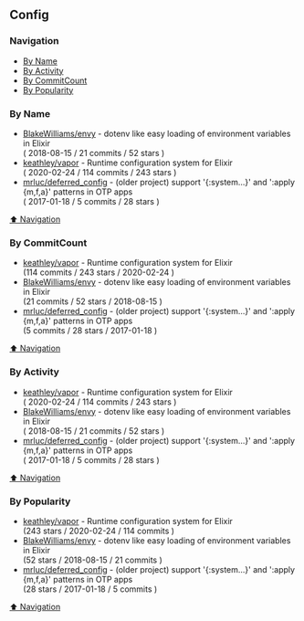 ## Config

### Navigation

- [By Name](#by-name)
- [By Activity](#by-activity)
- [By CommitCount](#by-commitcount)
- [By Popularity](#by-popularity)

### By Name
<!-- PROJECTS_LIST -->
- [BlakeWilliams/envy](https://github.com/BlakeWilliams/envy) - dotenv like easy loading of environment variables in Elixir <br/> ( 2018-08-15 / 21 commits / 52 stars )
- [keathley/vapor](https://github.com/keathley/vapor) - Runtime configuration system for Elixir <br/> ( 2020-02-24 / 114 commits / 243 stars )
- [mrluc/deferred_config](https://github.com/mrluc/deferred_config) - (older project) support '{:system...}' and ':apply {m,f,a}' patterns in OTP apps <br/> ( 2017-01-18 / 5 commits / 28 stars )
<!-- /PROJECTS_LIST -->

[⬆ Navigation](#navigation)

### By CommitCount
<!-- COMMITCOUNT_LIST -->
- [keathley/vapor](https://github.com/keathley/vapor) - Runtime configuration system for Elixir <br/> (114 commits / 243 stars / 2020-02-24 )
- [BlakeWilliams/envy](https://github.com/BlakeWilliams/envy) - dotenv like easy loading of environment variables in Elixir <br/> (21 commits / 52 stars / 2018-08-15 )
- [mrluc/deferred_config](https://github.com/mrluc/deferred_config) - (older project) support '{:system...}' and ':apply {m,f,a}' patterns in OTP apps <br/> (5 commits / 28 stars / 2017-01-18 )
<!-- /COMMITCOUNT_LIST -->
[⬆ Navigation](#navigation)

### By Activity
<!-- ACTIVITY_LIST -->
- [keathley/vapor](https://github.com/keathley/vapor) - Runtime configuration system for Elixir <br/> ( 2020-02-24 / 114 commits / 243 stars )
- [BlakeWilliams/envy](https://github.com/BlakeWilliams/envy) - dotenv like easy loading of environment variables in Elixir <br/> ( 2018-08-15 / 21 commits / 52 stars )
- [mrluc/deferred_config](https://github.com/mrluc/deferred_config) - (older project) support '{:system...}' and ':apply {m,f,a}' patterns in OTP apps <br/> ( 2017-01-18 / 5 commits / 28 stars )
<!-- /ACTIVITY_LIST -->

[⬆ Navigation](#navigation)

### By Popularity
<!-- POPULARITY_LIST -->
- [keathley/vapor](https://github.com/keathley/vapor) - Runtime configuration system for Elixir <br/> (243 stars / 2020-02-24 / 114 commits )
- [BlakeWilliams/envy](https://github.com/BlakeWilliams/envy) - dotenv like easy loading of environment variables in Elixir <br/> (52 stars / 2018-08-15 / 21 commits )
- [mrluc/deferred_config](https://github.com/mrluc/deferred_config) - (older project) support '{:system...}' and ':apply {m,f,a}' patterns in OTP apps <br/> (28 stars / 2017-01-18 / 5 commits )
<!-- /POPULARITY_LIST -->

[⬆ Navigation](#navigation)
